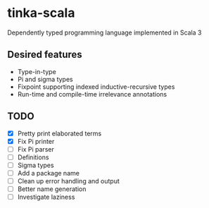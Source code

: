 # tinka-scala
Dependently typed programming language implemented in Scala 3

## Desired features
- Type-in-type
- Pi and sigma types
- Fixpoint supporting indexed inductive-recursive types
- Run-time and compile-time irrelevance annotations

## TODO
- [x] Pretty print elaborated terms
- [x] Fix Pi printer
- [ ] Fix Pi parser
- [ ] Definitions
- [ ] Sigma types
- [ ] Add a package name
- [ ] Clean up error handling and output
- [ ] Better name generation
- [ ] Investigate laziness
